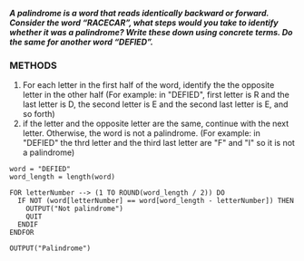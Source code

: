 _**A palindrome is a word that reads identically backward or forward. Consider the word
“RACECAR”, what steps would you take to identify whether it was a palindrome? Write
these down using concrete terms. Do the same for another word “DEFIED”.**_

### METHODS ###


1. For each letter in the first half of the word, identify the the opposite letter in the other half (For example: in "DEFIED", first letter is R and the last letter is D, the second letter is E and the second last letter is E, and so forth)
2. if the letter and the opposite letter are the same, continue with the next letter. Otherwise, the word is not a palindrome. (For example: in "DEFIED" the thrd letter and the third last letter are "F" and "I" so it is not a palindrome)

```pseudocode
word = "DEFIED"
word_length = length(word)

FOR letterNumber --> (1 TO ROUND(word_length / 2)) DO
  IF NOT (word[letterNumber] == word[word_length - letterNumber]) THEN
    OUTPUT("Not palindrome")
    QUIT
  ENDIF
ENDFOR

OUTPUT("Palindrome")
  
```

